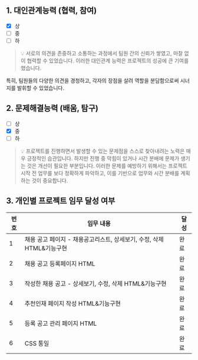 ## 1. 대인관계능력 (협력, 참여)

- [x] 상
- [ ] 중
- [ ] 하

> 💡 서로의 의견을 존중하고 소통하는 과정에서 팀원 간의 신뢰가 쌓였고, 마찰 없이 협력할 수 있었습니다. 이러한 대인관계 능력은 프로젝트의 성공에 큰 기여를 했습니다.

특히, 팀원들의 다양한 의견을 경청하고, 각자의 장점을 살려 역할을 분담함으로써 시너지를 발휘할 수 있었습니다.

## 2. 문제해결능력 (배움, 탐구)

- [ ] 상
- [x] 중
- [ ] 하

> 💡 프로젝트를 진행하면서 발생할 수 있는 문제점을 스스로 찾아내려는 노력은 매우 긍정적인 습관입니다. 하지만 진행 중 막힘이 있거나 시간 분배에 문제가 생기는 것은 개선이 필요한 부분입니다. 이러한 문제를 예방하기 위해서는 프로젝트 시작 전 업무를 보다 정확하게 파악하고, 이를 기반으로 업무와 시간 분배를 계획하는 것이 중요합니다.

## 3. 개인별 프로젝트 임무 달성 여부

| 번호  | 임무 내용                                       | 달성  |
| --- | ------------------------------------------- | --- |
| 1   | 채용 공고 페이지 - 채용공고리스트, 상세보기, 수정, 삭제 HTML&기능구현 | 완료  |
| 2   | 채용 공고 등록페이지 HTML                            | 완료  |
| 3   | 작성한 채용 공고 - 상세보기, 수정, 삭제 HTML&기능구현          | 완료  |
| 4   | 추천인재 페이지 작성 HTML&기능구현                       | 완료  |
| 5   | 등록 공고 관리 페이지 HTML                           | 완료  |
| 6   | CSS 통일                                      | 완료  |

